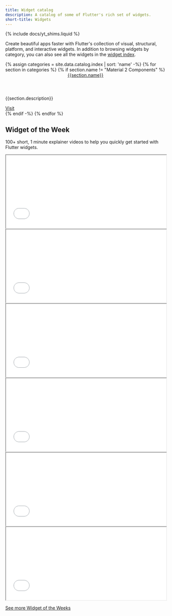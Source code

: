 ```yaml
---
title: Widget catalog
description: A catalog of some of Flutter's rich set of widgets.
short-title: Widgets
---
```


{% include docs/yt_shims.liquid %}

Create beautiful apps faster with Flutter's collection of visual, structural,
platform, and interactive widgets. In addition to browsing widgets by category,
you can also see all the widgets in the [widget index][].

<div class="card-deck card-deck--responsive">
{% assign categories = site.data.catalog.index | sort: 'name' -%}
{% for section in categories %}
    <!-- Don't display the legacy Material 2 card. It is only accessible via the Material 3 components page. -->
    {% if section.name != "Material 2 Components" %}
        <div class="card">
            <div class="card-body">
                <a href="{{page.url}}{{section.id}}"><header class="card-title">{{section.name}}</header></a>
                <p class="card-text">{{section.description}}</p>
            </div>
            <div class="card-footer card-footer--transparent">
                <a href="{{page.url}}{{section.id}}">Visit</a>
            </div>
        </div>
    {% endif -%}
{% endfor %}
</div>

## Widget of the Week

100+ short, 1 minute explainer videos to help you quickly get started with Flutter widgets.

<div class="card-deck card-deck--responsive">
    <div class="video-card">
        <div class="card-body">
            <iframe style="max-width: 100%; width: 100%; height: 230px;" src="{{yt-embed}}/1z6YP7YmvwA" title="Learn about the TextStyle Flutter Widget" {{yt-set}}></iframe>
        </div>
    </div>
    <div class="video-card">
        <div class="card-body">
            <iframe style="max-width: 100%; width: 100%; height: 230px;" src="{{yt-embed}}/VdkRy3yZiPo" title="Learn about the flutter_rating_bar Flutter Package" {{yt-set}}></iframe>
        </div>
    </div>
    <div class="video-card">
        <div class="card-body">
            <iframe style="max-width: 100%; width: 100%; height: 230px;" src="{{yt-embed}}/gYNTcgZVcWw" title="Learn about the LinearGradient Flutter Widget" {{yt-set}}></iframe>
        </div>
    </div>
    <div class="video-card">
        <div class="card-body">
            <iframe style="max-width: 100%; width: 100%; height: 230px;" src="{{yt-embed}}/-Nny8kzW380" title="Learn about the AutoComplete Flutter Widget" {{yt-set}}></iframe>
        </div>
    </div>
    <div class="video-card">
        <div class="card-body">
            <iframe style="max-width: 100%; width: 100%; height: 230px;" src="{{yt-embed}}/y9xchtVTtqQ" title="Learn about the NavigationRail Flutter Widget" {{yt-set}}></iframe>
        </div>
    </div>
    <div class="video-card">
        <div class="card-body">
            <iframe style="max-width: 100%; width: 100%; height: 230px;" src="{{yt-embed}}/qjA0JFiPMnQ" title="Learn about the mason Flutter Package" {{yt-set}}></iframe>
        </div>
    </div>
</div>

<a class="btn btn-primary full-width" target="_blank" href="{{yt-playlist}}PLjxrf2q8roU23XGwz3Km7sQZFTdB996iG" >See more Widget of the Weeks</a>

[widget index]: {{site.url}}/reference/widgets
